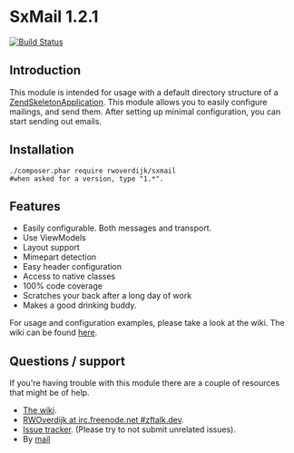 SxMail 1.2.1
=======================
[![Build Status](https://secure.travis-ci.org/RWOverdijk/SxMail.png?branch=master)](http://travis-ci.org/RWOverdijk/SxMail)

Introduction
------------
This module is intended for usage with a default directory structure of a
[ZendSkeletonApplication](https://github.com/zendframework/ZendSkeletonApplication/).
This module allows you to easily configure mailings, and send them.
After setting up minimal configuration, you can start sending out emails.

Installation
------------
```
./composer.phar require rwoverdijk/sxmail
#when asked for a version, type "1.*".
```

Features
----------
* Easily configurable. Both messages and transport.
* Use ViewModels
* Layout support
* Mimepart detection
* Easy header configuration
* Access to native classes
* 100% code coverage
* Scratches your back after a long day of work
* Makes a good drinking buddy.

For usage and configuration examples, please take a look at the wiki.
The wiki can be found [here](https://github.com/RWOverdijk/SxMail/wiki).

Questions / support
------------
If you're having trouble with this module there are a couple of resources that might be of help.
* [The wiki](https://github.com/RWOverdijk/SxMail/wiki).
* [RWOverdijk at irc.freenode.net #zftalk.dev](http://webchat.freenode.net?channels=zftalk.dev%2Czftalk&uio=MTE9MTAz8d).
* [Issue tracker](https://github.com/RWOverdijk/SxMail/issues). (Please try to not submit unrelated issues).
* By [mail](mailto:r.w.overdijk@gmail.com?Subject=SxMail%20help)
